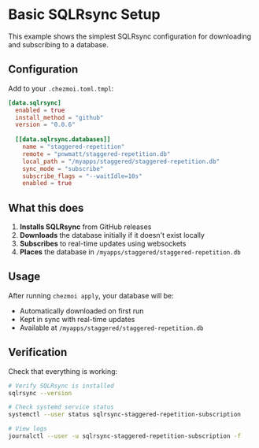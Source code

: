 # Basic SQLRsync Setup

This example shows the simplest SQLRsync configuration for downloading and subscribing to a database.

## Configuration

Add to your `.chezmoi.toml.tmpl`:

```toml
[data.sqlrsync]
  enabled = true
  install_method = "github"
  version = "0.0.6"
  
  [[data.sqlrsync.databases]]
    name = "staggered-repetition"
    remote = "pnwmatt/staggered-repetition.db"
    local_path = "/myapps/staggered/staggered-repetition.db"
    sync_mode = "subscribe"
    subscribe_flags = "--waitIdle=10s"
    enabled = true
```

## What this does

1. **Installs SQLRsync** from GitHub releases
2. **Downloads** the database initially if it doesn't exist locally
3. **Subscribes** to real-time updates using websockets
4. **Places** the database in `/myapps/staggered/staggered-repetition.db`

## Usage

After running `chezmoi apply`, your database will be:
- Automatically downloaded on first run
- Kept in sync with real-time updates
- Available at `/myapps/staggered/staggered-repetition.db`

## Verification

Check that everything is working:

```bash
# Verify SQLRsync is installed
sqlrsync --version

# Check systemd service status
systemctl --user status sqlrsync-staggered-repetition-subscription

# View logs
journalctl --user -u sqlrsync-staggered-repetition-subscription -f
```